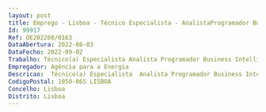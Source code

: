 ```yaml
--- 
layout: post
title: Emprego - Lisboa - Técnico Especialista - AnalistaProgramador Business Intelligence Junior  
Id: 99917
Ref: OE202208/0163
DataAbertura: 2022-08-03
DataFecho: 2022-09-02
Trabalho: Técnico(a) Especialista Analista Programador Business Intelligence Junior  
Empregador: Agência para a Energia
Descricao:  Técnico(a) Especialista  Analista Programador Business Intelligence Junior  
CodigoPostal: 1050-065 LISBOA
Concelho: Lisboa
Distrito: Lisboa
--- 
```

